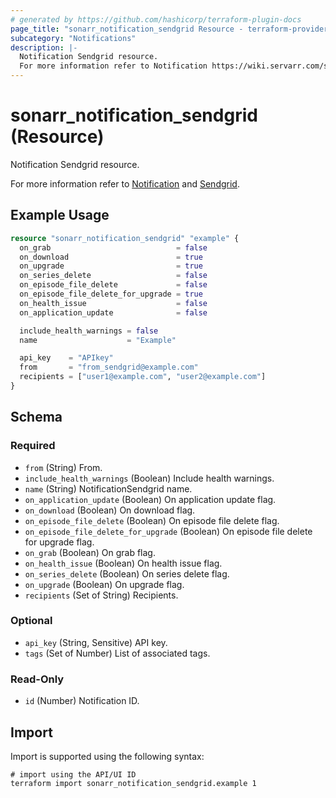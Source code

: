 ```yaml
---
# generated by https://github.com/hashicorp/terraform-plugin-docs
page_title: "sonarr_notification_sendgrid Resource - terraform-provider-sonarr"
subcategory: "Notifications"
description: |-
  Notification Sendgrid resource.
  For more information refer to Notification https://wiki.servarr.com/sonarr/settings#connect and Sendgrid https://wiki.servarr.com/sonarr/supported#sendgrid.
---
```


# sonarr_notification_sendgrid (Resource)

<!-- subcategory:Notifications -->Notification Sendgrid resource.
For more information refer to [Notification](https://wiki.servarr.com/sonarr/settings#connect) and [Sendgrid](https://wiki.servarr.com/sonarr/supported#sendgrid).

## Example Usage

```terraform
resource "sonarr_notification_sendgrid" "example" {
  on_grab                            = false
  on_download                        = true
  on_upgrade                         = true
  on_series_delete                   = false
  on_episode_file_delete             = false
  on_episode_file_delete_for_upgrade = true
  on_health_issue                    = false
  on_application_update              = false

  include_health_warnings = false
  name                    = "Example"

  api_key    = "APIkey"
  from       = "from_sendgrid@example.com"
  recipients = ["user1@example.com", "user2@example.com"]
}
```

<!-- schema generated by tfplugindocs -->
## Schema

### Required

- `from` (String) From.
- `include_health_warnings` (Boolean) Include health warnings.
- `name` (String) NotificationSendgrid name.
- `on_application_update` (Boolean) On application update flag.
- `on_download` (Boolean) On download flag.
- `on_episode_file_delete` (Boolean) On episode file delete flag.
- `on_episode_file_delete_for_upgrade` (Boolean) On episode file delete for upgrade flag.
- `on_grab` (Boolean) On grab flag.
- `on_health_issue` (Boolean) On health issue flag.
- `on_series_delete` (Boolean) On series delete flag.
- `on_upgrade` (Boolean) On upgrade flag.
- `recipients` (Set of String) Recipients.

### Optional

- `api_key` (String, Sensitive) API key.
- `tags` (Set of Number) List of associated tags.

### Read-Only

- `id` (Number) Notification ID.

## Import

Import is supported using the following syntax:

```shell
# import using the API/UI ID
terraform import sonarr_notification_sendgrid.example 1
```
